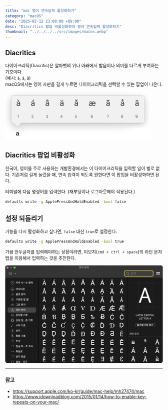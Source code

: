```yaml
---
title: "mac 영어 연속입력 활성화하기"
category: "macOS"
date: "2025-02-12 23:00:00 +09:00"
desc: "Diacritics 팝업 비활성화하여 영어 연속입력 활성화하기"
thumbnail: "../../../../src/images/macos.webp"
---
```


## Diacritics

다이어크리틱(Diacritic)은 알파벳의 위나 아래에서 발음이나 의미를 다르게 부여하는 기호이다.<br>
(예시: `à`, `á`, `â`)<br>
macOS에서는 영어 자판을 길게 누르면 다이어크리틱을 선택할 수 있는 팝업이 나온다.

![diacritics.png](diacritics.png)

## Diacritics 팝업 비활성화

한국어, 영어를 주로 사용하는 개발환경에서는 이 다이어크리틱을 입력할 일이 별로 없다.
기존처럼 길게 눌렀을 때, 연속 입력이 되도록 원한다면 이 팝업을 비활성화하면 된다.

터미널에 다음 명령어를 입력한다. (재부팅이나 로그아웃해야 적용된다.)

```bash
defaults write -g ApplePressAndHoldEnabled -bool false
```

## 설정 되돌리기

기능을 다시 활성화하고 싶다면, `false` 대신 `true`로 설정한다.

```bash
defaults write -g ApplePressAndHoldEnabled -bool true
```

가끔 한두글자를 입력해야하는 상황이라면, 이모지(`cmd + ctrl + space`)의 라틴 문자 탭을 이용해서 입력하는 것을 추천한다.

![emoji.png](emoji.png)

---

### 참고

- https://support.apple.com/ko-kr/guide/mac-help/mh27474/mac
- https://www.idownloadblog.com/2015/01/14/how-to-enable-key-repeats-on-your-mac/
